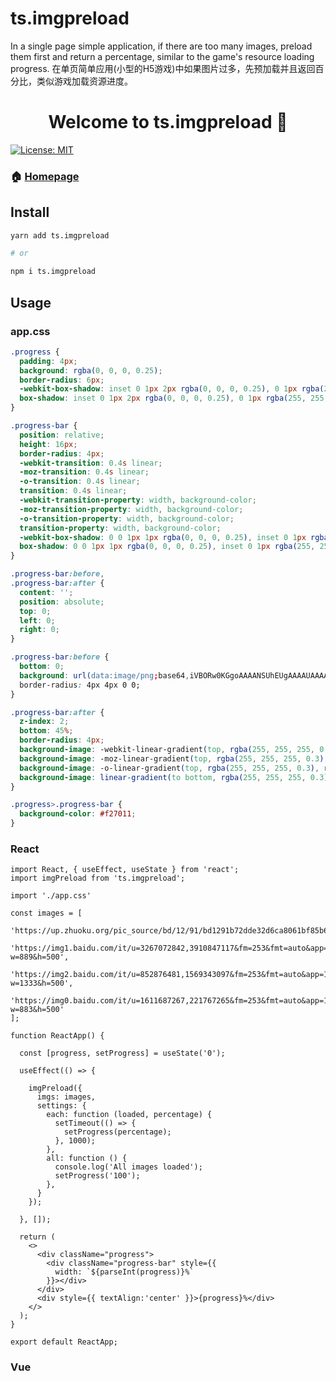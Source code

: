 # ts.imgpreload
In a single page simple application, if there are too many images, preload them first and return a percentage, similar to the game's resource loading progress.  在单页简单应用(小型的H5游戏)中如果图片过多，先预加载并且返回百分比，类似游戏加载资源进度。

<h1 align="center">Welcome to ts.imgpreload 👋</h1>
<p>
  <a href="#" target="_blank">
    <img alt="License: MIT" src="https://img.shields.io/badge/License-MIT-yellow.svg" />
  </a>
</p>

### 🏠 [Homepage](https://github.com/QShengW/sw-ui)

## Install

```sh
yarn add ts.imgpreload

# or

npm i ts.imgpreload
```

## Usage
### app.css
```css
.progress {
  padding: 4px;
  background: rgba(0, 0, 0, 0.25);
  border-radius: 6px;
  -webkit-box-shadow: inset 0 1px 2px rgba(0, 0, 0, 0.25), 0 1px rgba(255, 255, 255, 0.08);
  box-shadow: inset 0 1px 2px rgba(0, 0, 0, 0.25), 0 1px rgba(255, 255, 255, 0.08);
}

.progress-bar {
  position: relative;
  height: 16px;
  border-radius: 4px;
  -webkit-transition: 0.4s linear;
  -moz-transition: 0.4s linear;
  -o-transition: 0.4s linear;
  transition: 0.4s linear;
  -webkit-transition-property: width, background-color;
  -moz-transition-property: width, background-color;
  -o-transition-property: width, background-color;
  transition-property: width, background-color;
  -webkit-box-shadow: 0 0 1px 1px rgba(0, 0, 0, 0.25), inset 0 1px rgba(255, 255, 255, 0.1);
  box-shadow: 0 0 1px 1px rgba(0, 0, 0, 0.25), inset 0 1px rgba(255, 255, 255, 0.1);
}

.progress-bar:before,
.progress-bar:after {
  content: '';
  position: absolute;
  top: 0;
  left: 0;
  right: 0;
}

.progress-bar:before {
  bottom: 0;
  background: url(data:image/png;base64,iVBORw0KGgoAAAANSUhEUgAAAAUAAAAFCAYAAACNbyblAAAAJ0lEQVR42mXMsQkAAAzDMH+S/69M6VAoeAgGDQFIW/4QQARbwaF+B3+SPGAo8blgAAAAAElFTkSuQmCC) 0 0 repeat;
  border-radius: 4px 4px 0 0;
}

.progress-bar:after {
  z-index: 2;
  bottom: 45%;
  border-radius: 4px;
  background-image: -webkit-linear-gradient(top, rgba(255, 255, 255, 0.3), rgba(255, 255, 255, 0.05));
  background-image: -moz-linear-gradient(top, rgba(255, 255, 255, 0.3), rgba(255, 255, 255, 0.05));
  background-image: -o-linear-gradient(top, rgba(255, 255, 255, 0.3), rgba(255, 255, 255, 0.05));
  background-image: linear-gradient(to bottom, rgba(255, 255, 255, 0.3), rgba(255, 255, 255, 0.05));
}

.progress>.progress-bar {
  background-color: #f27011;
}
```
### React
```tsx
import React, { useEffect, useState } from 'react';
import imgPreload from 'ts.imgpreload';

import './app.css'

const images = [
  'https://up.zhuoku.org/pic_source/bd/12/91/bd1291b72dde32d6ca8061bf85b66241.jpg',
  'https://img1.baidu.com/it/u=3267072842,3910847117&fm=253&fmt=auto&app=138&f=JPEG?w=889&h=500',
  'https://img2.baidu.com/it/u=852876481,1569343097&fm=253&fmt=auto&app=138&f=JPEG?w=1333&h=500',
  'https://img0.baidu.com/it/u=1611687267,221767265&fm=253&fmt=auto&app=138&f=PNG?w=883&h=500'
];

function ReactApp() {

  const [progress, setProgress] = useState('0');

  useEffect(() => {

    imgPreload({
      imgs: images, 
      settings: {
        each: function (loaded, percentage) {
          setTimeout(() => {
            setProgress(percentage);
          }, 1000);
        },
        all: function () {
          console.log('All images loaded');
          setProgress('100');
        },
      }
    });

  }, []);

  return (
    <>
      <div className="progress">
        <div className="progress-bar" style={{
          width: `${parseInt(progress)}%`
        }}></div>
      </div>
      <div style={{ textAlign:'center' }}>{progress}%</div>
    </>
  );
}

export default ReactApp;
```
### Vue
```vue

```
<!-- # 🥥 [All Use Cases](https://github.com/QShengW/sw-ui/blob/master/src/App.tsx) -->

<!-- # React Mobile Component

Current projects include component encapsulation for everyday use -->


```
